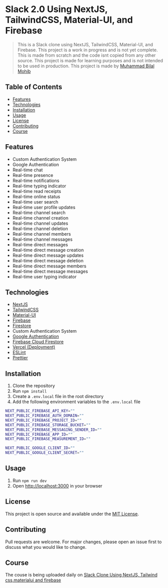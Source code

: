 # Slack 2.0 Using NextJS, TailwindCSS, Material-UI, and Firebase

> This is a Slack clone using NextJS, TailwindCSS, Material-UI, and Firebase. This project is a work in progress and is not yet complete. This is made from scratch and the code isnt copied from any other source. This project is made for learning purposes and is not intended to be used in production. This project is made by [Muhammad Bilal Mohib](https://github.com/bilalmohib)

## Table of Contents
- [Features](#features)
- [Technologies](#technologies)
- [Installation](#installation)
- [Usage](#usage)
- [License](#license)
- [Contributing](#contributing)
- [Course](#course)

## Features
- Custom Authentication System
- Google Authentication
- Real-time chat
- Real-time presence
- Real-time notifications
- Real-time typing indicator
- Real-time read receipts
- Real-time online status
- Real-time user search
- Real-time user profile updates
- Real-time channel search
- Real-time channel creation
- Real-time channel updates
- Real-time channel deletion
- Real-time channel members
- Real-time channel messages
- Real-time direct messages
- Real-time direct message creation
- Real-time direct message updates
- Real-time direct message deletion
- Real-time direct message members
- Real-time direct message messages
- Real-time user typing indicator

## Technologies
- [NextJS](https://nextjs.org/)
- [TailwindCSS](https://tailwindcss.com/)
- [Material-UI](https://material-ui.com/)
- [Firebase](https://firebase.google.com/)
- [Firestore](https://firebase.google.com/docs/firestore)
- Custom Authentication System
- [Google Authentication](https://www.npmjs.com/package/react-oauth-google)
- [Firebase Cloud Firestore](https://firebase.google.com/docs/firestore)
- [Vercel (Deployment)](https://vercel.com/)
- [ESLint](https://eslint.org/)
- [Prettier](https://prettier.io/)

## Installation
1. Clone the repository
2. Run `npm install`
3. Create a `.env.local` file in the root directory
4. Add the following environment variables to the `.env.local` file
```bash
NEXT_PUBLIC_FIREBASE_API_KEY=""
NEXT_PUBLIC_FIREBASE_AUTH_DOMAIN=""
NEXT_PUBLIC_FIREBASE_PROJECT_ID=""
NEXT_PUBLIC_FIREBASE_STORAGE_BUCKET=""
NEXT_PUBLIC_FIREBASE_MESSAGING_SENDER_ID=""
NEXT_PUBLIC_FIREBASE_APP_ID=""
NEXT_PUBLIC_FIREBASE_MEASUREMENT_ID=""

NEXT_PUBLIC_GOOGLE_CLIENT_ID=""
NEXT_PUBLIC_GOOGLE_CLIENT_SECRET=""
```

## Usage
1. Run `npm run dev`
2. Open [http://localhost:3000](http://localhost:3000) in your browser

## License
This project is open source and available under the [MIT License](LICENSE).

## Contributing
Pull requests are welcome. For major changes, please open an issue first to discuss what you would like to change.

## Course
The couse is being uploaded daily on [Slack Clone Using NextJS, Tailwind css,materialui and firebase](https://www.youtube.com/playlist?list=PLuXgTmlciRkHEX3HESHPvTKOzfReXwlme)